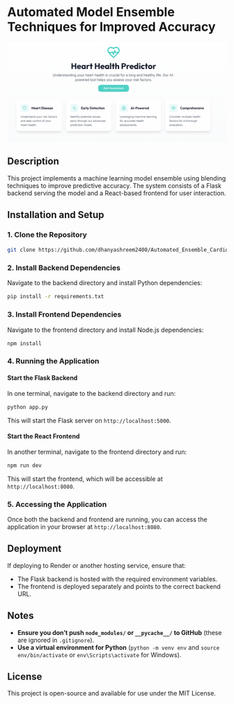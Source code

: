 # Automated Model Ensemble Techniques for Improved Accuracy

![Project Preview](public/landing_page.png)
## Description
This project implements a machine learning model ensemble using blending techniques to improve predictive accuracy. The system consists of a Flask backend serving the model and a React-based frontend for user interaction.

## Installation and Setup

### 1. Clone the Repository
```sh
git clone https://github.com/dhanyashreem2400/Automated_Ensemble_Cardiometric_Portal
```

### 2. Install Backend Dependencies
Navigate to the backend directory and install Python dependencies:
```sh
pip install -r requirements.txt
```

### 3. Install Frontend Dependencies
Navigate to the frontend directory and install Node.js dependencies:
```sh
npm install
```

### 4. Running the Application

#### Start the Flask Backend
In one terminal, navigate to the backend directory and run:
```sh
python app.py
```
This will start the Flask server on `http://localhost:5000`.

#### Start the React Frontend
In another terminal, navigate to the frontend directory and run:
```sh
npm run dev
```
This will start the frontend, which will be accessible at `http://localhost:8080`.

### 5. Accessing the Application
Once both the backend and frontend are running, you can access the application in your browser at `http://localhost:8080`.


## Deployment
If deploying to Render or another hosting service, ensure that:
- The Flask backend is hosted with the required environment variables.
- The frontend is deployed separately and points to the correct backend URL.

## Notes
- **Ensure you don’t push `node_modules/` or `__pycache__/` to GitHub** (these are ignored in `.gitignore`).
- **Use a virtual environment for Python** (`python -m venv env` and `source env/bin/activate` or `env\Scripts\activate` for Windows).

## License
This project is open-source and available for use under the MIT License.

